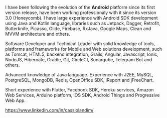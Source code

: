 I have been following the evolution of the **Android** platform since its first version release, have been working professionaly with it since its version 3.0 (Honeycomb). I have large experience with Android SDK development using Java and Kotlin language, libraries such as Jetpack, Dagger, Retrofit, Butterknife, Picasso, Glide, Firebase, RxJava, Google Maps, Clean and MVVM architecture and others.

Software Developer and Technical Leader with solid knowledge of tools, platforms and frameworks for Mobile and Web solutions development, such as Tomcat, HTML5, backend integration, Grails, Angular, Javascript, Ionic, NodeJS, Hibernate, Gradle, Git, CircleCI, Sonarqube, Telegram Bot and others.

Advanced knowledge of Java language. Experience with J2EE, MySQL, PostgreSQL, MongoDB, Redis, OpenOffice SDK, iReport and jFreeChart.

Short experience with Flutter, Facebook SDK, Heroku services, Amazon Web Services, Arduino platform, iOS SDK, Android Things and Progressive Web App. 

https://www.linkedin.com/in/cassiolandim/